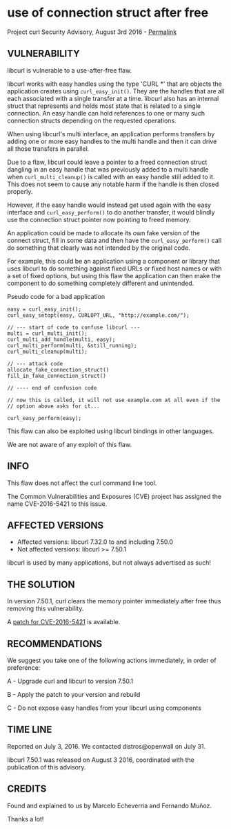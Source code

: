 use of connection struct after free
===================================

Project curl Security Advisory, August 3rd 2016 -
[Permalink](https://curl.haxx.se/docs/CVE-2016-5421.html)

VULNERABILITY
-------------

libcurl is vulnerable to a use-after-free flaw.

libcurl works with easy handles using the type 'CURL *' that are objects the
application creates using `curl_easy_init()`. They are the handles that are all
each associated with a single transfer at a time. libcurl also has an internal
struct that represents and holds most state that is related to a single
connection. An easy handle can hold references to one or many such connection
structs depending on the requested operations.

When using libcurl's multi interface, an application performs transfers by
adding one or more easy handles to the multi handle and then it can drive all
those transfers in parallel.

Due to a flaw, libcurl could leave a pointer to a freed connection struct
dangling in an easy handle that was previously added to a multi handle when
`curl_multi_cleanup()` is called with an easy handle still added to it. This
does not seem to cause any notable harm if the handle is then closed properly.

However, if the easy handle would instead get used again with the easy
interface and `curl_easy_perform()` to do another transfer, it would blindly
use the connection struct pointer now pointing to freed memory.

An application could be made to allocate its own fake version of the connect
struct, fill in some data and then have the `curl_easy_perform()` call do
something that clearly was not intended by the original code.

For example, this could be an application using a component or library that
uses libcurl to do something against fixed URLs or fixed host names or with a
set of fixed options, but using this flaw the application can then make the
component to do something completely different and unintended.

Pseudo code for a bad application

    easy = curl_easy_init();
    curl_easy_setopt(easy, CURLOPT_URL, "http://example.com/");

    // --- start of code to confuse libcurl ---
    multi = curl_multi_init();
    curl_multi_add_handle(multi, easy);
    curl_multi_perform(multi, &still_running);
    curl_multi_cleanup(multi);

    // --- attack code
    allocate_fake_connection_struct()
    fill_in_fake_connection_struct()

    // ---- end of confusion code

    // now this is called, it will not use example.com at all even if the
    // option above asks for it...

    curl_easy_perform(easy);

This flaw can also be exploited using libcurl bindings in other languages.

We are not aware of any exploit of this flaw.

INFO
----

This flaw does not affect the curl command line tool.

The Common Vulnerabilities and Exposures (CVE) project has assigned the name
CVE-2016-5421 to this issue.

AFFECTED VERSIONS
-----------------

- Affected versions: libcurl 7.32.0 to and including 7.50.0
- Not affected versions: libcurl >= 7.50.1

libcurl is used by many applications, but not always advertised as such!

THE SOLUTION
------------

In version 7.50.1, curl clears the memory pointer immediately after free thus
removing this vulnerability.

A [patch for CVE-2016-5421](https://curl.haxx.se/CVE-2016-5421.patch) is
available.

RECOMMENDATIONS
---------------

We suggest you take one of the following actions immediately, in order of
preference:

 A - Upgrade curl and libcurl to version 7.50.1

 B - Apply the patch to your version and rebuild

 C - Do not expose easy handles from your libcurl using components

TIME LINE
---------

Reported on July 3, 2016. We contacted distros@openwall on July 31.

libcurl 7.50.1 was released on August 3 2016, coordinated with the publication
of this advisory.

CREDITS
-------

Found and explained to us by Marcelo Echeverria and Fernando Muñoz.

Thanks a lot!
